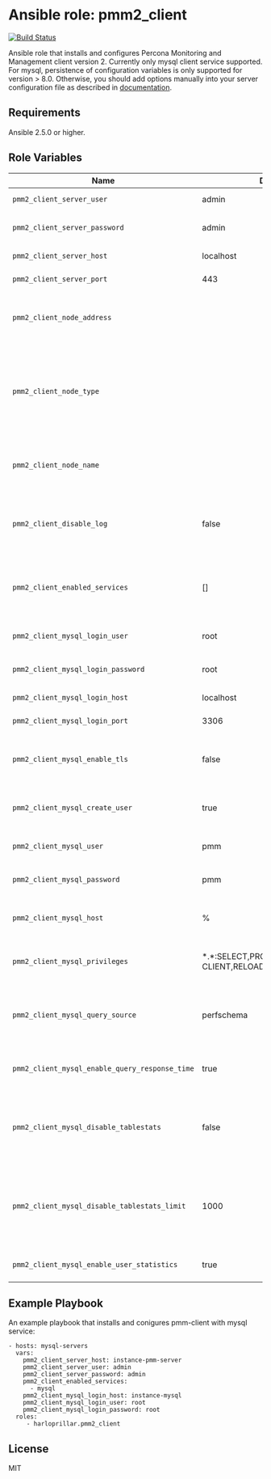 Ansible role: pmm2_client
=========
[![Build Status](https://travis-ci.com/harloprillar/ansible-pmm2-client.svg?branch=master)](https://travis-ci.com/harloprillar/ansible-pmm2-client)

Ansible role that installs and configures Percona Monitoring and Management client version 2. 
Currently only mysql client service supported. 
For mysql, persistence of configuration variables is only supported for version > 8.0. Otherwise, you should add options manually into your server configuration file as described in [documentation](https://www.percona.com/doc/percona-monitoring-and-management/2.x/setting-up/client/mysql.html).

Requirements
------------

Ansible 2.5.0 or higher.

Role Variables
--------------
| Name | Default Value | Description                        |
| --- | --- | ---|
| `pmm2_client_server_user` | admin | PMM server user name |
| `pmm2_client_server_password` | admin | PMM server user password |
| `pmm2_client_server_host` | localhost | PMM server host |
| `pmm2_client_server_port` | 443 | PMM server port |
| `pmm2_client_node_address` | | Node address (autodetected by pmm-admin if not defined) |
| `pmm2_client_node_type` | | Node type, one of: generic, container (default to generic by pmm-admin if not defined) |
| `pmm2_client_node_name` | | Node name (autodetected by pmm-admin if not defined) |
| `pmm2_client_disable_log` | false | Disable logging to prevent littering system log file |
| `pmm2_client_enabled_services` | [] | List of services to configure. Currently only "mysql" is supported. |
| `pmm2_client_mysql_login_user` | root | Mysql instance login user. |
| `pmm2_client_mysql_login_password` | root | Mysql instance user password. |
| `pmm2_client_mysql_login_host` | localhost | Mysql instance host. |
| `pmm2_client_mysql_login_port` | 3306 | Mysql instance port. |
| `pmm2_client_mysql_enable_tls` | false | Mysql enable TLS connection to mysql database. |
| `pmm2_client_mysql_create_user` | true | Mysql create PMM user in mysql instance. |
| `pmm2_client_mysql_user` | pmm | Mysql user name for PMM user. |
| `pmm2_client_mysql_password` | pmm | Mysql password for PMM user. |
| `pmm2_client_mysql_host` | % | Mysql allowed hosts for PMM user. |
| `pmm2_client_mysql_privileges` | \*.\*:SELECT,PROCESS,SUPER,REPLICATION CLIENT,RELOAD | Mysql privileges defined for PMM user. |
| `pmm2_client_mysql_query_source` | perfschema | Mysql the query source. Currently only "perfschema" is supported |
| `pmm2_client_mysql_enable_query_response_time` | true | Enable query response time metrics for mysql |
| `pmm2_client_mysql_disable_tablestats` | false | Disables tablestats collection when the default limit is reached (mysql) |
| `pmm2_client_mysql_disable_tablestats_limit` | 1000 | Number of tables for which tablestats collection is disabled. 0 means no limit. (mysql) |
| `pmm2_client_mysql_enable_user_statistics` | true | Enable user statistics for mysql |


Example Playbook
----------------

An example playbook that installs and conigures pmm-client with mysql service:

    - hosts: mysql-servers
      vars:
        pmm2_client_server_host: instance-pmm-server
        pmm2_client_server_user: admin
        pmm2_client_server_password: admin
        pmm2_client_enabled_services:
          - mysql
        pmm2_client_mysql_login_host: instance-mysql
        pmm2_client_mysql_login_user: root
        pmm2_client_mysql_login_password: root
      roles:
         - harloprillar.pmm2_client

License
-------

MIT

